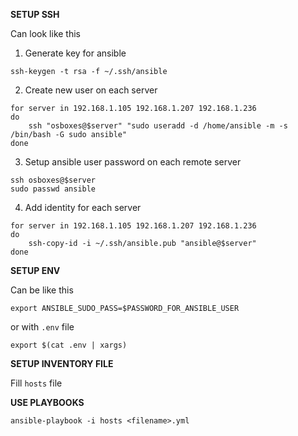 **SETUP SSH**

Can look like this


1. Generate key for ansible

```
ssh-keygen -t rsa -f ~/.ssh/ansible
```


2. Create new user on each server

```
for server in 192.168.1.105 192.168.1.207 192.168.1.236
do
    ssh "osboxes@$server" "sudo useradd -d /home/ansible -m -s /bin/bash -G sudo ansible"
done
```


3. Setup ansible user password on each remote server

```
ssh osboxes@$server
sudo passwd ansible
```


4. Add identity for each server

```
for server in 192.168.1.105 192.168.1.207 192.168.1.236
do
    ssh-copy-id -i ~/.ssh/ansible.pub "ansible@$server"
done
```


**SETUP ENV**

Can be like this

```
export ANSIBLE_SUDO_PASS=$PASSWORD_FOR_ANSIBLE_USER
```

or with `.env` file

```
export $(cat .env | xargs)
```


**SETUP INVENTORY FILE**

Fill `hosts` file


**USE PLAYBOOKS**

```
ansible-playbook -i hosts <filename>.yml
```